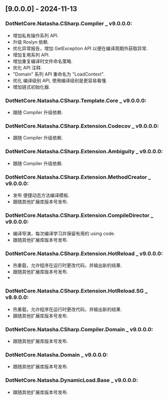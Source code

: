 <!--
This project adheres to [Semantic Versioning](https://semver.org).
Note: In this file, do not use the hard wrap in the middle of a sentence for compatibility with GitHub comment style markdown rendering.

发布日志节点案例格式如下(支持多版本发布):


Example:

## [5.1.0.0] - 2023-04-02

### DotNetCore.Natasha.CSharp _ v5.1.0.0:
- Github 补充发布 Release.

### DotNetCore.Natasha.Domain _ v5.0.0.0:
- Github 补充发布 Release.

-->

## [9.0.0.0] - 2024-11-13 

### DotNetCore.Natasha.CSharp.Compiler _ v9.0.0.0:
- 增加私有操作系列 API.
- 升级 Roslyn 依赖.
- 优化异常报告，增加 GetException API 以便在编译周期外获取异常.
- 增加复用系列 API.
- 增加重复编译时文件命名策略.
- 优化 API 注释.
- "Domain" 系列 API 重命名为 "LoadContext".
- 优化 编译级别 API, 使用编译级别是更容易看懂.
- 增加链式初始化器.

### DotNetCore.Natasha.CSharp.Template.Core _ v9.0.0.0:
- 跟随 Compiler 升级依赖.

### DotNetCore.Natasha.CSharp.Extension.Codecov _ v9.0.0.0:
- 跟随 Compiler 升级依赖.

### DotNetCore.Natasha.CSharp.Extension.Ambiguity _ v9.0.0.0:
- 跟随 Compiler 升级依赖.

### DotNetCore.Natasha.CSharp.Extension.MethodCreator _ v9.0.0.0:
- 发布 便捷动态方法编译模板.
- 跟随其他扩展库版本号发布.

### DotNetCore.Natasha.CSharp.Extension.CompileDirector _ v9.0.0.0:
- 编译导演，每次编译学习并保留有用的 using code.
- 跟随其他扩展库版本号发布.

### DotNetCore.Natasha.CSharp.Extension.HotReload _ v9.0.0.0:
- 热重载，允许程序在运行时更改代码，并输出新的结果.
- 跟随其他扩展库版本号发布.
- 
### DotNetCore.Natasha.CSharp.Extension.HotReload.SG _ v8.9.0.0:
- 热重载，允许程序在运行时更改代码，并输出新的结果.
- 跟随其他扩展库版本号发布.

### DotNetCore.Natasha.CSharp.Compiler.Domain _ v9.0.0.0:
- 跟随其他扩展库版本号发布.

### DotNetCore.Natasha.Domain _ v9.0.0.0:
- 跟随其他扩展库版本号发布.

### DotNetCore.Natasha.DynamicLoad.Base _ v9.0.0.0:
- 跟随其他扩展库版本号发布.

